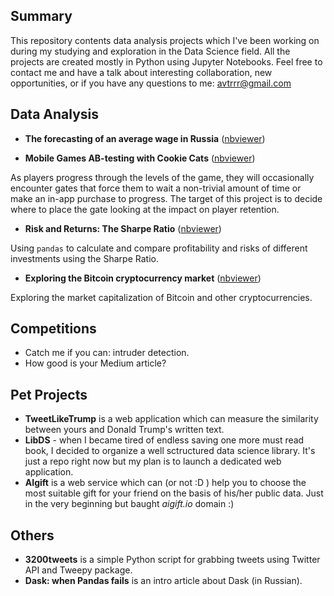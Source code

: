 ## Summary

This repository contents data analysis projects which I've been working on during my studying and exploration in the Data Science field. All the projects are created mostly in Python using Jupyter Notebooks. Feel free to contact me and have a talk about interesting collaboration, new opportunities, or if you have any questions to me: [avtrrr@gmail.com](mailto:avtrrr@gmail.com)

## Data Analysis

* **The forecasting of an average wage in Russia** ([nbviewer](#))

* **Mobile Games AB-testing with Cookie Cats** ([nbviewer](http://nbviewer.jupyter.org/github/atrof/atrof.github.io/blob/master/Notebooks/AB-testing%20from%20the%20Cookie%20Cats.ipynb))

As players progress through the levels of the game, they will occasionally encounter gates that force them to wait a non-trivial amount of time or make an in-app purchase to progress. The target of this project is to decide where to place the gate looking at the impact on player retention.

* **Risk and Returns: The Sharpe Ratio** ([nbviewer](http://nbviewer.jupyter.org/github/atrof/atrof.github.io/blob/master/Notebooks/Risk%20%26%20Returns%20with%20the%20Sharpe%20Ratio.ipynb))

Using `pandas` to calculate and compare profitability and risks of different investments using the Sharpe Ratio.

* **Exploring the Bitcoin cryptocurrency market** ([nbviewer](http://nbviewer.jupyter.org/github/atrof/atrof.github.io/blob/master/Notebooks/Exploring%20The%20Bitcoin%20Cryptocurrency%20Market.ipynb))

Exploring the market capitalization of Bitcoin and other cryptocurrencies.

## Competitions
* Catch me if you can: intruder detection.
* How good is your Medium article?

## Pet Projects
* **TweetLikeTrump** is a web application which can measure the similarity between yours and Donald Trump's written text. 
* **LibDS** - when I became tired of endless saving one more must read book, I decided to organize a well sctructured data science library. It's just a repo right now but my plan is to launch a dedicated web application.
* **AIgift** is a web service which can (or not :D ) help you to choose the most suitable gift for your friend on the basis of his/her public data. Just in the very beginning but baught *aigift.io* domain :)

## Others
* **3200tweets** is a simple Python script for grabbing tweets using Twitter API and Tweepy package.
* **Dask: when Pandas fails** is an intro article about Dask (in Russian). 
